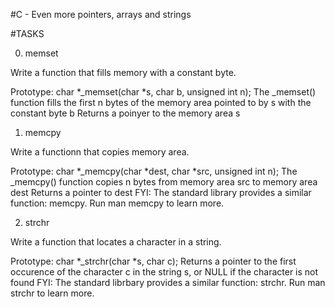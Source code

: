#C - Even more pointers, arrays and strings

#TASKS

0. memset

Write a function that fills memory with a constant byte.

Prototype: char *_memset(char *s, char b, unsigned int n);
The _memset() function fills the first n bytes of the memory 
 area pointed to by s with the constant byte b
Returns a poinyer to the memory area s

1. memcpy

Write a functionn that copies memory area.

Prototype: char *_memcpy(char *dest, char *src, unsigned int
 n);
The _memcpy() function copies n bytes from memory area src to memory area dest
Returns a pointer to dest
FYI: The standard library provides a similar function: memcpy. Run man memcpy to learn more.

2. strchr

Write a function that locates a character in a string.

Prototype: char *_strchr(char *s, char c);
Returns a pointer to the first occurence of the character c in the string s, or NULL if the character is not found
FYI: The standard librbary provides a similar function: strchr. Run man strchr to learn more.
